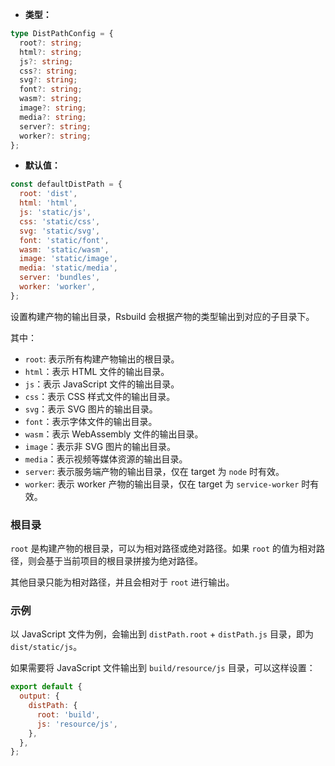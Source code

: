 - **类型：**

```ts
type DistPathConfig = {
  root?: string;
  html?: string;
  js?: string;
  css?: string;
  svg?: string;
  font?: string;
  wasm?: string;
  image?: string;
  media?: string;
  server?: string;
  worker?: string;
};
```

- **默认值：**

```js
const defaultDistPath = {
  root: 'dist',
  html: 'html',
  js: 'static/js',
  css: 'static/css',
  svg: 'static/svg',
  font: 'static/font',
  wasm: 'static/wasm',
  image: 'static/image',
  media: 'static/media',
  server: 'bundles',
  worker: 'worker',
};
```

设置构建产物的输出目录，Rsbuild 会根据产物的类型输出到对应的子目录下。

其中：

- `root`: 表示所有构建产物输出的根目录。
- `html`：表示 HTML 文件的输出目录。
- `js`：表示 JavaScript 文件的输出目录。
- `css`：表示 CSS 样式文件的输出目录。
- `svg`：表示 SVG 图片的输出目录。
- `font`：表示字体文件的输出目录。
- `wasm`：表示 WebAssembly 文件的输出目录。
- `image`：表示非 SVG 图片的输出目录。
- `media`：表示视频等媒体资源的输出目录。
- `server`: 表示服务端产物的输出目录，仅在 target 为 `node` 时有效。
- `worker`: 表示 worker 产物的输出目录，仅在 target 为 `service-worker` 时有效。

### 根目录

`root` 是构建产物的根目录，可以为相对路径或绝对路径。如果 `root` 的值为相对路径，则会基于当前项目的根目录拼接为绝对路径。

其他目录只能为相对路径，并且会相对于 `root` 进行输出。

### 示例

以 JavaScript 文件为例，会输出到 `distPath.root` + `distPath.js` 目录，即为 `dist/static/js`。

如果需要将 JavaScript 文件输出到 `build/resource/js` 目录，可以这样设置：

```js
export default {
  output: {
    distPath: {
      root: 'build',
      js: 'resource/js',
    },
  },
};
```
